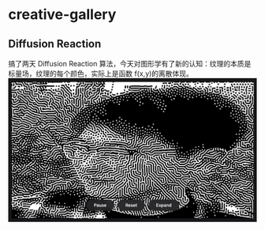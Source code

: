 # creative-gallery

## Diffusion Reaction

搞了两天 Diffusion Reaction 算法，今天对图形学有了新的认知：纹理的本质是标量场，纹理的每个颜色，实际上是函数 f(x,y)的离散体现。
![Reaction Diffusion](/public/thumbnails/spotted.jpg)
